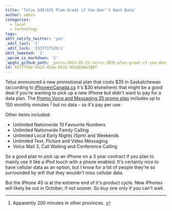 ```yaml
---
title: 'Telus $30/$35 Plan Great if You Don''t Want Data'
author: admin
categories:
  - local
  - technology
tags: 
aktt_notify_twitter: 'yes'
_edit_last: '1'
_edit_lock: '1337717520:1'
aktt_tweeted: '1'
_wpcom_is_markdown: '1'
_wpghs_github_path: _posts/2012-05-22-telus-3035-plan-great-if-you-dont-want-data.md
id: 927f7f6e-5423-43aa-8532-955eb50a388f
---
```

<p>Telus announced a new promotional plan that costs $35 in Saskatchewan (according to <a href="http://www.iphoneincanada.ca/carriers/telus-carriers/telus-adds-new-30-promo-voice-messaging-plan-to-existing-promotional-plans/">iPhoneinCanada.ca</a> it's $30 elsewhere) that might be a good deal if you're wanting to pick up a new iPhone but didn't want to pay for a data plan. The <a href="http://www.telusmobility.com/en/SK/plans/promotional.shtml">Promo Voice and Messaging 35 promo plan</a> includes up to 150 monthly minutes <sup id="fnref-20427:1"><a href="#fn-20427:1" rel="footnote">1</a></sup> but no data - so it's pay per use.</p>
<p>Other items included:</p>
<ul>
<li>Unlimited Nationwide 10 Favourite Numbers</li>
<li>Unlimited Nationwide Family Calling</li>
<li>Unlimited Local Early Nights (5pm) and Weekends</li>
<li>Unlimited Text, Picture and Video Messaging</li>
<li>Voice Mail 3, Call Waiting and Conference Calling</li>
</ul>
<p>So a good plan to pick up an iPhone on a 3 year contract if you plan to mainly use it like a iPod touch with a phone enabled. It's certainly nice to have cellular data as an option, but I know for a lot of people they're so surrounded by wifi that they wouldn't miss cellular data.</p>
<p>But the iPhone 4S is at the extreme end of it's product cycle. New iPhones will likely be out in October, if not sooner. So buy one only if you can't wait.</p>
<div class="footnotes">
<hr />
<ol>
<li id="fn-20427:1">
Apparently 200 minutes in other provinces.&#160;<a href="#fnref-20427:1" rev="footnote">&#8617;</a>
</li>
</ol>
</div>
